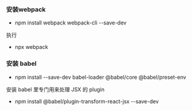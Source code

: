 
### 安装webpack

- npm install webpack webpack-cli --save-dev

执行
- npx webpack

### 安装 babel

- npm install --save-dev babel-loader @babel/core @babel/preset-env

安装 babel 里专门用来处理 JSX 的 plugin

- npm install @babel/plugin-transform-react-jsx --save-dev